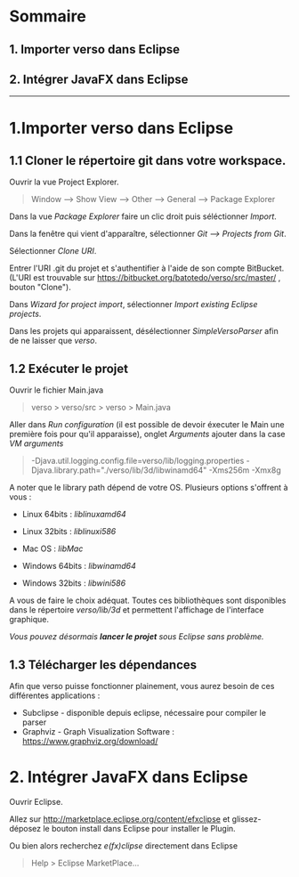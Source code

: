 # Sommaire
## 1. Importer verso dans Eclipse
## 2. Intégrer JavaFX dans Eclipse


-------------------------------------------


# 1.Importer verso dans Eclipse

## 1.1 Cloner le répertoire git dans votre workspace.
Ouvrir la vue Project Explorer.
>	Window --> Show View --> Other --> General --> Package Explorer

Dans la vue *Package Explorer* faire un clic droit puis séléctionner *Import*.

Dans la fenêtre qui vient d'apparaître, sélectionner *Git --> Projects from Git*.

Sélectionner *Clone URI*.

Entrer l'URI .git du projet et s'authentifier à l'aide de son compte BitBucket. (L'URI est trouvable sur https://bitbucket.org/batotedo/verso/src/master/ , bouton "Clone").

Dans *Wizard for project import*, sélectionner *Import existing Eclipse projects*.

Dans les projets qui apparaissent, désélectionner *SimpleVersoParser* afin de ne laisser que *verso*.


## 1.2 Exécuter le projet
Ouvrir le fichier Main.java
>	verso > verso/src > verso > Main.java

Aller dans *Run configuration* (il est possible de devoir éxecuter le Main une première fois pour qu'il apparaisse), onglet *Arguments* ajouter dans la case *VM arguments*
>	-Djava.util.logging.config.file=verso/lib/logging.properties
>	-Djava.library.path="./verso/lib/3d/libwinamd64"
>	-Xms256m -Xmx8g


A noter que le library path dépend de votre OS. Plusieurs options s'offrent à vous :

* Linux 64bits : *liblinuxamd64*

* Linux 32bits : *liblinuxi586*

* Mac OS         : *libMac*

* Windows 64bits : *libwinamd64*

* Windows 32bits : *libwini586*


A vous de faire le choix adéquat. Toutes ces bibliothèques sont disponibles dans le répertoire *verso/lib/3d* et permettent l'affichage de l'interface graphique.

*Vous pouvez désormais ***lancer le projet*** sous Eclipse sans problème.*


## 1.3 Télécharger les dépendances
Afin que verso puisse fonctionner plainement, vous aurez besoin de ces différentes applications :

 * Subclipse - disponible depuis eclipse, nécessaire pour compiler le parser
 * Graphviz - Graph Visualization Software : https://www.graphviz.org/download/


# 2. Intégrer JavaFX dans Eclipse


Ouvrir Eclipse.

Allez sur http://marketplace.eclipse.org/content/efxclipse et glissez-déposez le bouton install dans Eclipse pour installer le Plugin.

Ou bien alors recherchez *e(fx)clipse* directement dans Eclipse
>	Help > Eclipse MarketPlace...


